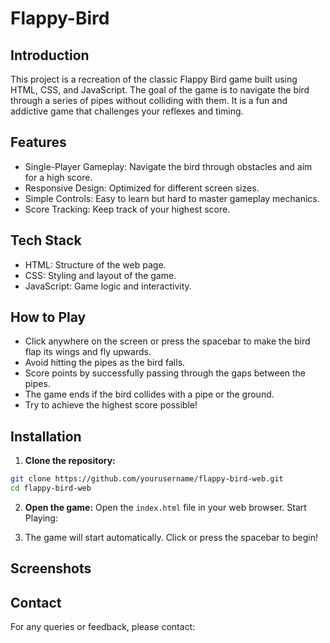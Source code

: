 # Flappy-Bird
## Introduction
This project is a recreation of the classic Flappy Bird game built using HTML, CSS, and JavaScript. The goal of the game is to navigate the bird through a series of pipes without colliding with them. It is a fun and addictive game that challenges your reflexes and timing.

## Features
- Single-Player Gameplay: Navigate the bird through obstacles and aim for a high score.
- Responsive Design: Optimized for different screen sizes.
- Simple Controls: Easy to learn but hard to master gameplay mechanics.
- Score Tracking: Keep track of your highest score.
## Tech Stack
- HTML: Structure of the web page.
- CSS: Styling and layout of the game.
- JavaScript: Game logic and interactivity.
## How to Play
- Click anywhere on the screen or press the spacebar to make the bird flap its wings and fly upwards.
- Avoid hitting the pipes as the bird falls.
- Score points by successfully passing through the gaps between the pipes.
- The game ends if the bird collides with a pipe or the ground.
- Try to achieve the highest score possible!

## Installation

1. **Clone the repository:**
```bash
git clone https://github.com/yourusername/flappy-bird-web.git
cd flappy-bird-web
```
2. **Open the game:**
Open the `index.html` file in your web browser.
Start Playing:

3. The game will start automatically.
 Click or press the spacebar to begin!

## Screenshots


## Contact
For any queries or feedback, please contact:










